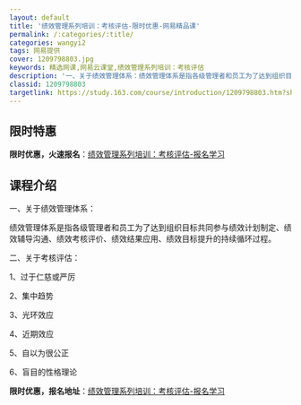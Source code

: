 ```yaml
---
layout: default
title: '绩效管理系列培训：考核评估-限时优惠-网易精品课'
permalink: /:categories/:title/
categories: wangyi2
tags: 网易提供
cover: 1209798803.jpg
keywords: 精选网课,网易云课堂,绩效管理系列培训：考核评估
description: '一、关于绩效管理体系：绩效管理体系是指各级管理者和员工为了达到组织目标共同参与绩效计划制定、绩效辅导沟通、绩效考核评价、'
classid: 1209798803
targetlink: https://study.163.com/course/introduction/1209798803.htm?share=1&shareId=1025206652&utm_campaign=share&utm_medium=iphoneShare&utm_source=&utm_u=1025206652
---
```


## 限时特惠

**限时优惠，火速报名**：[绩效管理系列培训：考核评估-报名学习](https://study.163.com/course/introduction/1209798803.htm?share=1&shareId=1025206652&utm_campaign=share&utm_medium=iphoneShare&utm_source=&utm_u=1025206652)

## 课程介绍

一、关于绩效管理体系：

绩效管理体系是指各级管理者和员工为了达到组织目标共同参与绩效计划制定、绩效辅导沟通、绩效考核评价、绩效结果应用、绩效目标提升的持续循环过程。

二、关于考核评估：

1、过于仁慈或严厉

2、集中趋势

3、光环效应

4、近期效应

5、自以为很公正

6、盲目的性格理论

**限时优惠，报名地址**：[绩效管理系列培训：考核评估-报名学习](https://study.163.com/course/introduction/1209798803.htm?share=1&shareId=1025206652&utm_campaign=share&utm_medium=iphoneShare&utm_source=&utm_u=1025206652)

